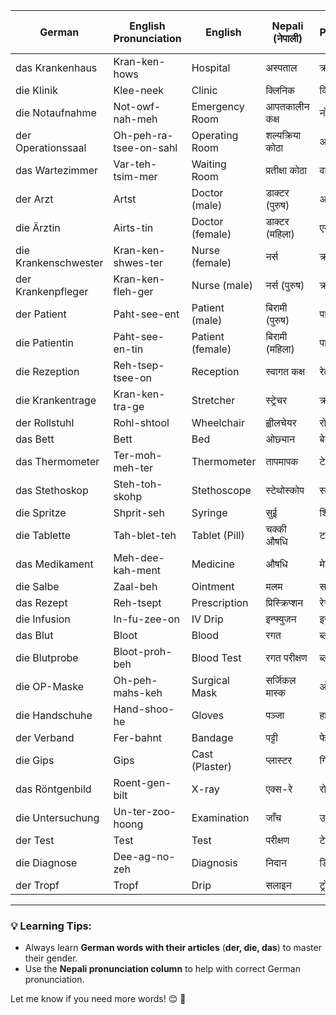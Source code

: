 
|**German**|**English Pronunciation**|**English**|**Nepali (नेपाली)**|**German Pronunciation in Nepali**|
|---|---|---|---|---|
|das Krankenhaus|Kran-ken-hows|Hospital|अस्पताल|क्राङ्केनहाउस|
|die Klinik|Klee-neek|Clinic|क्लिनिक|क्लिनिक|
|die Notaufnahme|Not-owf-nah-meh|Emergency Room|आपतकालीन कक्ष|नोतआउफनामे|
|der Operationssaal|Oh-peh-ra-tsee-on-sahl|Operating Room|शल्यक्रिया कोठा|अपेरात्सिओन्साल|
|das Wartezimmer|Var-teh-tsim-mer|Waiting Room|प्रतीक्षा कोठा|वार्तेचिम्मर|
|der Arzt|Artst|Doctor (male)|डाक्टर (पुरुष)|आर्ट्स्ट|
|die Ärztin|Airts-tin|Doctor (female)|डाक्टर (महिला)|एयरस्तिन|
|die Krankenschwester|Kran-ken-shwes-ter|Nurse (female)|नर्स|क्राङ्केन्श्वेस्टर|
|der Krankenpfleger|Kran-ken-fleh-ger|Nurse (male)|नर्स (पुरुष)|क्राङ्केन्फ्लेगर|
|der Patient|Paht-see-ent|Patient (male)|बिरामी (पुरुष)|पात्सिएन्त|
|die Patientin|Paht-see-en-tin|Patient (female)|बिरामी (महिला)|पात्सिएन्तिन|
|die Rezeption|Reh-tsep-tsee-on|Reception|स्वागत कक्ष|रेतेप्सिओन|
|die Krankentrage|Kran-ken-tra-ge|Stretcher|स्ट्रेचर|क्राङ्केन्त्रागे|
|der Rollstuhl|Rohl-shtool|Wheelchair|ह्वीलचेयर|रोलश्टुल|
|das Bett|Bett|Bed|ओछ्यान|बेट|
|das Thermometer|Ter-moh-meh-ter|Thermometer|तापमापक|टेर्मोमेटर|
|das Stethoskop|Steh-toh-skohp|Stethoscope|स्टेथोस्कोप|स्टेथोस्कोप|
|die Spritze|Shprit-seh|Syringe|सुई|श्प्रित्से|
|die Tablette|Tah-blet-teh|Tablet (Pill)|चक्की औषधि|टाब्लेट्टे|
|das Medikament|Meh-dee-kah-ment|Medicine|औषधि|मेडिकामेन्ट|
|die Salbe|Zaal-beh|Ointment|मलम|साल्बे|
|das Rezept|Reh-tsept|Prescription|प्रिस्क्रिप्शन|रेचेप्ट|
|die Infusion|In-fu-zee-on|IV Drip|इन्फ्युजन|इन्फुजिओन|
|das Blut|Bloot|Blood|रगत|ब्लूट|
|die Blutprobe|Bloot-proh-beh|Blood Test|रगत परीक्षण|ब्लूटप्रोबे|
|die OP-Maske|Oh-peh-mahs-keh|Surgical Mask|सर्जिकल मास्क|ओपे मास्क|
|die Handschuhe|Hand-shoo-he|Gloves|पञ्जा|हान्डशुहे|
|der Verband|Fer-bahnt|Bandage|पट्टी|फेर्बान्त|
|die Gips|Gips|Cast (Plaster)|प्लास्टर|गिप्स|
|das Röntgenbild|Roent-gen-bilt|X-ray|एक्स-रे|रोन्त्गेनबिल्ट|
|die Untersuchung|Un-ter-zoo-hoong|Examination|जाँच|उन्टेरजुहुङ|
|der Test|Test|Test|परीक्षण|टेस्त|
|die Diagnose|Dee-ag-no-zeh|Diagnosis|निदान|डियाग्नोजे|
|der Tropf|Tropf|Drip|सलाइन|ट्रोप्फ़|

---

### **💡 Learning Tips:**

- Always learn **German words with their articles** (**der, die, das**) to master their gender.
- Use the **Nepali pronunciation column** to help with correct German pronunciation.

Let me know if you need more words! 😊 🚀
